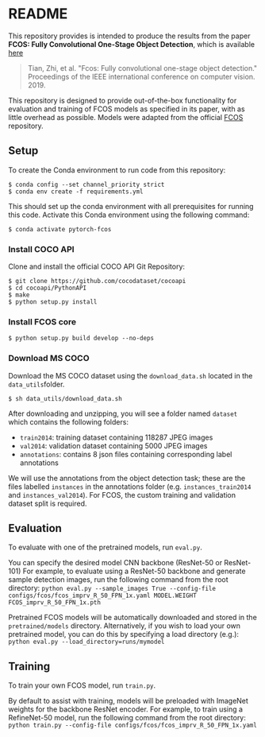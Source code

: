 # README #

This repository provides is intended to produce the results from the paper **FCOS: Fully Convolutional One-Stage Object Detection**, 
which is available [here](https://arxiv.org/abs/1904.01355)

> Tian, Zhi, et al. "Fcos: Fully convolutional one-stage object detection." 
> Proceedings of the IEEE international conference on computer vision. 2019.

This repository is designed to provide out-of-the-box functionality for evaluation and training of
FCOS models as specified in its paper, with as little overhead as possible. Models were adapted from
the official [FCOS](https://github.com/tianzhi0549/FCOS) repository.

## Setup ##
To create the Conda environment to run code from this repository:

```
$ conda config --set channel_priority strict
$ conda env create -f requirements.yml
```
This should set up the conda environment with all prerequisites for running this code. Activate this Conda
environment using the following command:
```
$ conda activate pytorch-fcos
```

### Install COCO API ###
Clone and install the official COCO API Git Repository:
```
$ git clone https://github.com/cocodataset/cocoapi
$ cd cocoapi/PythonAPI
$ make
$ python setup.py install
```

### Install FCOS core ###
```
$ python setup.py build develop --no-deps
```

### Download MS COCO ###
Download the MS COCO dataset using the `download_data.sh` located in the `data_utils`folder.
```
$ sh data_utils/download_data.sh
```
After downloading and unzipping, you will see a folder named `dataset` which contains the following folders:
* `train2014`: training dataset containing 118287 JPEG images
* `val2014`: validation dataset containing 5000 JPEG images
* `annotations`: contains 8 json files containing corresponding label annotations

We will use the annotations from the object detection task; these are the files labelled ``instances`` in the annotations
folder (e.g. ``instances_train2014`` and ``instances_val2014``). For FCOS, the custom training and validation dataset split
is required.

## Evaluation ##
To evaluate with one of the pretrained models, run ```eval.py```.
 
You can specify the desired model CNN backbone (ResNet-50 or ResNet-101)
For example, to evaluate using a ResNet-50 backbone and generate sample detection images, run the following command from the root directory:
```python eval.py --sample_images True --config-file configs/fcos/fcos_imprv_R_50_FPN_1x.yaml MODEL.WEIGHT FCOS_imprv_R_50_FPN_1x.pth```

Pretrained FCOS models will be automatically downloaded and stored in the ```pretrained/models``` directory.
Alternatively, if you wish to load your own pretrained model, you can do this by specifying a load directory (e.g.):
```python eval.py --load_directory=runs/mymodel```

## Training ##
To train your own FCOS model, run ```train.py```. 

By default to assist with training, models will be preloaded with ImageNet weights for the backbone ResNet encoder. 
For example, to train using a RefineNet-50 model, run the following command from the root directory:
```python train.py --config-file configs/fcos/fcos_imprv_R_50_FPN_1x.yaml```